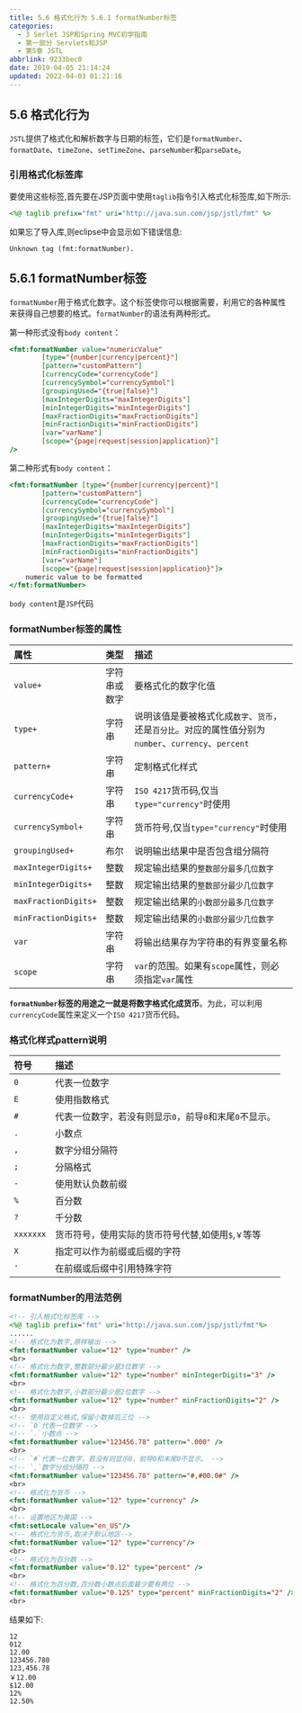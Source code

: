 ```yaml
---
title: 5.6 格式化行为 5.6.1 formatNumber标签
categories: 
  - 3 Serlet JSP和Spring MVC初学指南
  - 第一部分 Servlets和JSP
  - 第5章 JSTL
abbrlink: 9233bec0
date: 2019-04-05 21:14:24
updated: 2022-04-03 01:21:16
---
```

## 5.6 格式化行为 ##
`JSTL`提供了格式化和解析数字与日期的标签，它们是`formatNumber`、`formatDate`、`timeZone`、`setTimeZone`、`parseNumber`和`parseDate`。
### 引用格式化标签库 ###
要使用这些标签,首先要在JSP页面中使用`taglib`指令引入格式化标签库,如下所示:
```jsp
<%@ taglib prefix="fmt" uri="http://java.sun.com/jsp/jstl/fmt" %>
```
如果忘了导入库,则eclipse中会显示如下错误信息:
```
Unknown tag (fmt:formatNumber).
```
## 5.6.1 formatNumber标签 ##
`formatNumber`用于格式化数字。这个标签使你可以根据需要，利用它的各种属性来获得自己想要的格式。`formatNumber`的语法有两种形式。

第一种形式没有`body content`：
```jsp
<fmt:formatNumber value="numericValue"
        [type="{number|currency|percent}"]
        [pattern="customPattern"]
        [currencyCode="currencyCode"]
        [currencySymbol="currencySymbol"]
        [groupingUsed="{true|false}"]
        [maxIntegerDigits="maxIntegerDigits"]
        [minIntegerDigits="minIntegerDigits"]
        [maxFractionDigits="maxFractionDigits"]
        [minFractionDigits="minFractionDigits"]
        [var="varName"]
        [scope="{page|request|session|application}"]
/>
```
第二种形式有`body content`：
```jsp
<fmt:formatNumber [type="{number|currency|percent}"]
        [pattern="customPattern"]
        [currencyCode="currencyCode"]
        [currencySymbol="currencySymbol"]
        [groupingUsed="{true|false}"]
        [maxIntegerDigits="maxIntegerDigits"]
        [minIntegerDigits="minIntegerDigits"]
        [maxFractionDigits="maxFractionDigits"]
        [minFractionDigits="minFractionDigits"]
        [var="varName"]
        [scope="{page|request|session|application}"]>
    numeric value to be formatted
</fmt:formatNumber>
```
`body content`是`JSP`代码

### formatNumber标签的属性 ###

|属性|类型|描述|
|:---|:---|:---|
|`value+`|字符串或数字|要格式化的数字化值|
|`type+`|字符串|说明该值是要被格式化成`数字`、`货币`，还是`百分比`。对应的属性值分别为`number`、`currency`、`percent`|
|`pattern+`|字符串|定制格式化样式|
|`currencyCode+`|字符串|`ISO 4217`货币码,仅当`type="currency"`时使用|
|`currencySymbol+`|字符串|货币符号,仅当`type="currency"`时使用|
|`groupingUsed+`|布尔|说明输出结果中是否包含组分隔符|
|`maxIntegerDigits+`|整数|规定输出结果的`整数部分最多几位数字`|
|`minIntegerDigits+`|整数|规定输出结果的`整数部分最少几位数字`|
|`maxFractionDigits+`|整数|规定输出结果的`小数部分最多几位数字`|
|`minFractionDigits+`|整数|规定输出结果的`小数部分最少几位数字`|
|`var`|字符串|将输出结果存为字符串的有界变量名称|
|`scope`|字符串|`var`的范围。如果有`scope`属性，则必须指定`var`属性|

**`formatNumber`标签的用途之一就是将数字格式化成货币**。为此，可以利用`currencyCode`属性来定义一个`ISO 4217`货币代码。

### 格式化样式pattern说明 ###

|符号|描述|
|:---|:---|
|`0`|代表一位数字|
|`E`|使用指数格式|
|`#`|代表一位数字，若没有则显示`0`，前导`0`和末尾`0`不显示。|
|`.`|小数点|
|`,`|数字分组分隔符|
|`;`|分隔格式|
|`-`|使用默认负数前缀|
|`%`|百分数|
|`?`|千分数|
|`xxxxxxx`|货币符号，使用实际的货币符号代替,如使用`$`,`￥`等等|
|`X`|指定可以作为前缀或后缀的字符|
|`'`|在前缀或后缀中引用特殊字符|

### formatNumber的用法范例 ###

```jsp
<!-- 引入格式化标签库 -->
<%@ taglib prefix="fmt" uri="http://java.sun.com/jsp/jstl/fmt"%>
......
<!-- 格式化为数字,原样输出 -->
<fmt:formatNumber value="12" type="number" />
<br>
<!-- 格式化为数字,整数部分最少是3位数字 -->
<fmt:formatNumber value="12" type="number" minIntegerDigits="3" />
<br>
<!-- 格式化为数字,小数部分最少是2位数字 -->
<fmt:formatNumber value="12" type="number" minFractionDigits="2" />
<br>
<!-- 使用自定义格式,保留小数掉后三位 -->
<!-- `0`代表一位数字 -->
<!-- `.`小数点 -->
<fmt:formatNumber value="123456.78" pattern=".000" />
<br>
<!-- `#`代表一位数字，若没有则显示0，前导0和末尾0不显示。 -->
<!-- `,`数字分组分隔符 -->
<fmt:formatNumber value="123456.78" pattern="#,#00.0#" />
<br>
<!-- 格式化为货币 -->
<fmt:formatNumber value="12" type="currency" />
<br>
<!-- 设置地区为美国 -->
<fmt:setLocale value="en_US"/>
<!-- 格式化为货币,取决于默认地区-->
<fmt:formatNumber value="12" type="currency"/>
<br>
<!-- 格式化为百分数 -->
<fmt:formatNumber value="0.12" type="percent" />
<br>
<!-- 格式化为百分数,百分数小数点后面最少要有两位 -->
<fmt:formatNumber value="0.125" type="percent" minFractionDigits="2" />
<br>
```
结果如下:
```
12
012
12.00
123456.780
123,456.78
￥12.00
$12.00
12%
12.50% 
```

